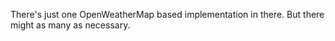 There's just one OpenWeatherMap based implementation in there. But there might as many as necessary.
